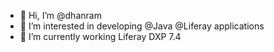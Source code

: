 - 👋 Hi, I’m @dhanram
- 👀 I’m interested in developing @Java @Liferay applications
- 🌱 I’m currently working Liferay DXP 7.4
<!---
dhanram/dhanram is a ✨ special ✨ repository because its `README.md` (this file) appears on your GitHub profile.
You can click the Preview link to take a look at your changes.
--->
